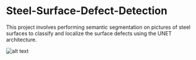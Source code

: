 # Steel-Surface-Defect-Detection
This project involves performing semantic segmentation on pictures of steel surfaces to classify and localize the surface defects using the UNET architecture.

![alt text](https://www.google.com/url?sa=i&url=https%3A%2F%2Fwww.gettyimages.com%2Fphotos%2Fchennai&psig=AOvVaw3iTQNSH2RYSM-yaN2_JaSO&ust=1607437231562000&source=images&cd=vfe&ved=0CAIQjRxqFwoTCPib_7uIvO0CFQAAAAAdAAAAABAD)

